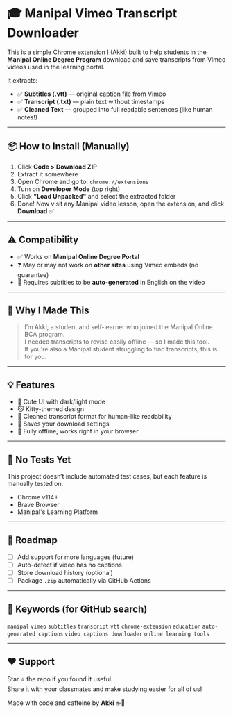 # 🎓 Manipal Vimeo Transcript Downloader

This is a simple Chrome extension I (Akki) built to help students in the **Manipal Online Degree Program** download and save transcripts from Vimeo videos used in the learning portal.

It extracts:
- ✅ **Subtitles (.vtt)** — original caption file from Vimeo  
- ✅ **Transcript (.txt)** — plain text without timestamps  
- ✅ **Cleaned Text** — grouped into full readable sentences (like human notes!)

---

## 📦 How to Install (Manually)

1. Click **Code > Download ZIP**  
2. Extract it somewhere
3. Open Chrome and go to: `chrome://extensions`
4. Turn on **Developer Mode** (top right)
5. Click **"Load Unpacked"** and select the extracted folder  
6. Done! Now visit any Manipal video lesson, open the extension, and click **Download** ✅

---

## ⚠️ Compatibility

- ✅ Works on **Manipal Online Degree Portal**
- ❓ May or may not work on **other sites** using Vimeo embeds (no guarantee)
- 🔐 Requires subtitles to be **auto-generated** in English on the video

---

## 🐾 Why I Made This

> I’m Akki, a student and self-learner who joined the Manipal Online BCA program.  
> I needed transcripts to revise easily offline — so I made this tool.  
> If you're also a Manipal student struggling to find transcripts, this is for you.

---

## 💡 Features

- 🎀 Cute UI with dark/light mode
- 🐱 Kitty-themed design
- 🧠 Cleaned transcript format for human-like readability
- 💾 Saves your download settings
- 🔌 Fully offline, works right in your browser

---

## 🧪 No Tests Yet

This project doesn’t include automated test cases, but each feature is manually tested on:
- Chrome v114+
- Brave Browser
- Manipal's Learning Platform

---

## 🚀 Roadmap

- [ ] Add support for more languages (future)
- [ ] Auto-detect if video has no captions
- [ ] Store download history (optional)
- [ ] Package `.zip` automatically via GitHub Actions

---

## 📎 Keywords (for GitHub search)

`manipal` `vimeo` `subtitles` `transcript` `vtt` `chrome-extension` `education` `auto-generated captions` `video captions downloader` `online learning tools`

---

## ❤️ Support

Star ⭐ the repo if you found it useful.  
Share it with your classmates and make studying easier for all of us!

Made with code and caffeine by **Akki** ☕🐾